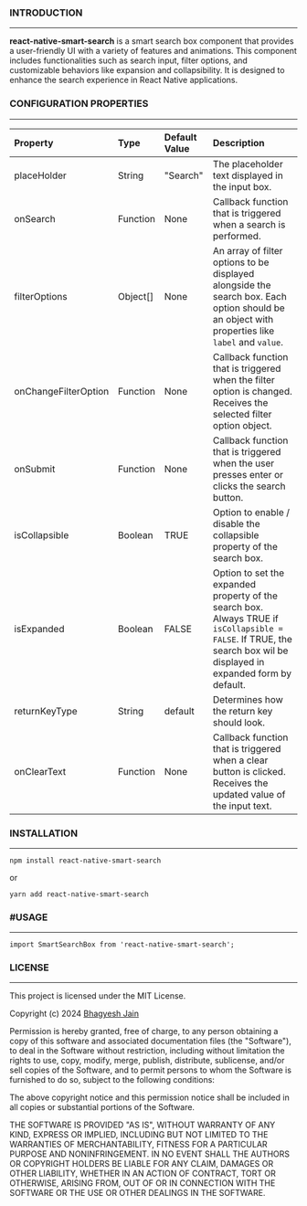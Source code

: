 ### INTRODUCTION

---

**react-native-smart-search** is a smart search box component that provides a user-friendly UI with a variety of features and animations.
This component includes functionalities such as search input, filter options, and customizable behaviors like expansion and collapsibility. It is designed to enhance the search experience in React Native applications.

### CONFIGURATION PROPERTIES

---

| Property             | Type     | Default Value | Description                                                                                                                                                          |
| :------------------- | :------- | :------------ | :------------------------------------------------------------------------------------------------------------------------------------------------------------------- |
| placeHolder          | String   | "Search"      | The placeholder text displayed in the input box.                                                                                                                     |
| onSearch             | Function | None          | Callback function that is triggered when a search is performed.                                                                                                      |
| filterOptions        | Object[] | None          | An array of filter options to be displayed alongside the search box. Each option should be an object with properties like `label` and `value`.                       |
| onChangeFilterOption | Function | None          | Callback function that is triggered when the filter option is changed. Receives the selected filter option object.                                                   |
| onSubmit             | Function | None          | Callback function that is triggered when the user presses enter or clicks the search button.                                                                         |
| isCollapsible        | Boolean  | TRUE          | Option to enable / disable the collapsible property of the search box.                                                                                               |
| isExpanded           | Boolean  | FALSE         | Option to set the expanded property of the search box. Always TRUE if `isCollapsible = FALSE`. If TRUE, the search box wil be displayed in expanded form by default. |
| returnKeyType        | String   | default       | Determines how the return key should look.                                                                                                                           |
| onClearText          | Function | None          | Callback function that is triggered when a clear button is clicked. Receives the updated value of the input text.                                                    |

### INSTALLATION

---

```
npm install react-native-smart-search
```

or

```
yarn add react-native-smart-search
```

### #USAGE

---

```
import SmartSearchBox from 'react-native-smart-search';
```

### LICENSE

---

This project is licensed under the MIT License.

Copyright (c) 2024 [Bhagyesh Jain](https://github.com/bhagyeshjain)

Permission is hereby granted, free of charge, to any person obtaining a copy of this software and associated documentation files (the "Software"), to deal in the Software without restriction, including without limitation the rights to use, copy, modify, merge, publish, distribute, sublicense, and/or sell copies of the Software, and to permit persons to whom the Software is furnished to do so, subject to the following conditions:

The above copyright notice and this permission notice shall be included in all copies or substantial portions of the Software.

THE SOFTWARE IS PROVIDED "AS IS", WITHOUT WARRANTY OF ANY KIND, EXPRESS OR IMPLIED, INCLUDING BUT NOT LIMITED TO THE WARRANTIES OF MERCHANTABILITY, FITNESS FOR A PARTICULAR PURPOSE AND NONINFRINGEMENT. IN NO EVENT SHALL THE AUTHORS OR COPYRIGHT HOLDERS BE LIABLE FOR ANY CLAIM, DAMAGES OR OTHER LIABILITY, WHETHER IN AN ACTION OF CONTRACT, TORT OR OTHERWISE, ARISING FROM, OUT OF OR IN CONNECTION WITH THE SOFTWARE OR THE USE OR OTHER DEALINGS IN THE SOFTWARE.
